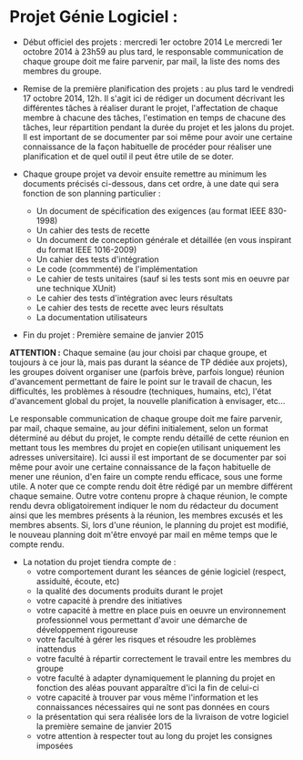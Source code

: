 Projet Génie Logiciel :
======================

- Début officiel des projets : mercredi 1er octobre 2014
Le mercredi 1er octobre 2014 à 23h59 au plus tard, le responsable communication de chaque groupe doit me faire parvenir, par mail, la liste des noms des membres du groupe.

- Remise de la première planification des projets : au plus tard le vendredi 17 octobre 2014, 12h. Il s'agit ici de rédiger un document décrivant les différentes tâches à réaliser durant le projet, l'affectation de chaque membre à chacune des tâches, l'estimation en temps de chacune des tâches, leur répartition pendant la durée du projet et les jalons du projet. Il est important de se documenter par soi même pour avoir une certaine connaissance de la façon habituelle de procéder pour réaliser une planification et de quel outil il peut être utile de se doter.

- Chaque groupe projet va devoir ensuite remettre au minimum les documents précisés ci-dessous, dans cet ordre, à une date qui sera fonction de son planning particulier :

    - Un document de spécification des exigences (au format IEEE 830-1998)
    - Un cahier des tests de recette
    - Un document de conception générale et détaillée (en vous inspirant du format IEEE 1016-2009)
    - Un cahier des tests d'intégration
    - Le code (commmenté) de l'implémentation
    - Le cahier de tests unitaires (sauf si les tests sont mis en oeuvre par une technique XUnit)
    - Le cahier des tests d'intégration avec leurs résultats
    - Le cahier des tests de recette avec leurs résultats
    - La documentation utilisateurs

- Fin du projet : Première semaine de janvier 2015

**ATTENTION :** Chaque semaine (au jour choisi par chaque groupe, et toujours à ce jour là, mais pas durant la séance de TP dédiée aux projets), les groupes doivent organiser une (parfois brève, parfois longue) réunion d'avancement permettant de faire le point sur le travail de chacun, les difficultés, les problèmes à résoudre (techniques, humains, etc), l'état d'avancement global du projet, la nouvelle planification à envisager, etc...

Le responsable communication de chaque groupe doit me faire parvenir, par mail, chaque semaine, au jour défini initialement, selon un format déterminé au début du projet, le compte rendu détaillé de cette réunion en mettant tous les membres du projet en copie(en utilisant uniquement les adresses universitaire). Ici aussi il est important de se documenter par soi même pour avoir une certaine connaissance de la façon habituelle de mener une réunion, d'en faire un compte rendu efficace, sous une forme utile. A noter que ce compte rendu doit être rédigé par un membre différent chaque semaine. Outre votre contenu propre à chaque réunion, le compte rendu devra obligatoirement indiquer le nom du rédacteur du document ainsi que les membres présents à la réunion, les membres excusés et les membres absents. Si, lors d'une réunion, le planning du projet est modifié, le nouveau planning doit m'être envoyé par mail en même temps que le compte rendu.

- La notation du projet tiendra compte de :
    - votre comportement durant les séances de génie logiciel (respect, assiduité, écoute, etc)
    - la qualité des documents produits durant le projet
    - votre capacité à prendre des initiatives
    - votre capacité à mettre en place puis en oeuvre un environnement professionnel vous permettant d'avoir une démarche de développement rigoureuse
    - votre faculté à gérer les risques et résoudre les problèmes inattendus
    - votre faculté à répartir correctement le travail entre les membres du groupe
    - votre faculté à adapter dynamiquement le planning du projet en fonction des aléas pouvant apparaître d'ici la fin de celui-ci
    - votre capacité à trouver par vous même l'information et les connaissances nécessaires qui ne sont pas données en cours
    - la présentation qui sera réalisée lors de la livraison de votre logiciel la première semaine de janvier 2015
    - votre attention à respecter tout au long du projet les consignes imposées

